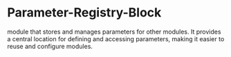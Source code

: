 # Parameter-Registry-Block
module that stores and manages parameters for other modules. It provides a central location for defining and accessing parameters, making it easier to reuse and configure modules.
